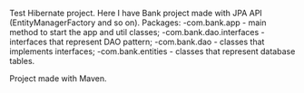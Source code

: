 Test Hibernate project.
Here I have Bank project made with JPA API (EntityManagerFactory and so on).
Packages:
-com.bank.app - main method to start the app and util classes;
-com.bank.dao.interfaces - interfaces that represent DAO pattern;
-com.bank.dao - classes that implements interfaces;
-com.bank.entities - classes that represent database tables.

Project made with Maven.